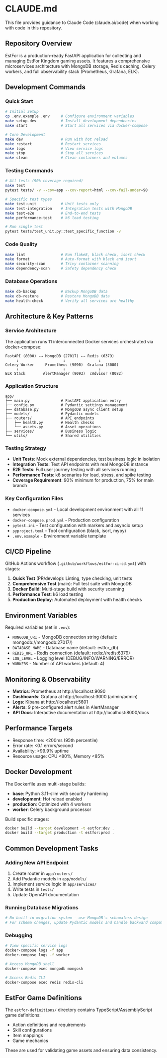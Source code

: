 # CLAUDE.md

This file provides guidance to Claude Code (claude.ai/code) when working with code in this repository.

## Repository Overview

EstFor is a production-ready FastAPI application for collecting and managing EstFor Kingdom gaming assets. It features a comprehensive microservices architecture with MongoDB storage, Redis caching, Celery workers, and full observability stack (Prometheus, Grafana, ELK).

## Development Commands

### Quick Start
```bash
# Initial Setup
cp .env.example .env     # Configure environment variables
make setup-dev           # Install development dependencies
make start               # Start all services via docker-compose

# Core Development
make dev                 # Run with hot reload
make restart             # Restart services
make logs                # View service logs
make stop                # Stop all services
make clean               # Clean containers and volumes
```

### Testing Commands
```bash
# All tests (90% coverage required)
make test
pytest tests/ -v --cov=app --cov-report=html --cov-fail-under=90

# Specific test types
make test-unit           # Unit tests only
make test-integration    # Integration tests with MongoDB
make test-e2e            # End-to-end tests
make performance-test    # k6 load testing

# Run single test
pytest tests/test_unit.py::test_specific_function -v
```

### Code Quality
```bash
make lint                # Run flake8, black check, isort check
make format              # Auto-format with black and isort
make security-scan       # Trivy container scanning
make dependency-scan     # Safety dependency check
```

### Database Operations
```bash
make db-backup           # Backup MongoDB data
make db-restore          # Restore MongoDB data
make health-check        # Verify all services are healthy
```

## Architecture & Key Patterns

### Service Architecture
The application runs 11 interconnected Docker services orchestrated via docker-compose:

```
FastAPI (8000) ←→ MongoDB (27017) ←→ Redis (6379)
     ↓                    ↓               ↓
Celery Worker     Prometheus (9090)  Grafana (3000)
     ↓                    ↓               ↓
ELK Stack        AlertManager (9093)  cAdvisor (8082)
```

### Application Structure
```
app/
├── main.py              # FastAPI application entry
├── config.py            # Pydantic settings management
├── database.py          # MongoDB async client setup
├── models/              # Pydantic models
├── routers/             # API endpoints
│   ├── health.py        # Health checks
│   └── assets.py        # Asset operations
├── services/            # Business logic
└── utils/               # Shared utilities
```

### Testing Strategy
- **Unit Tests**: Mock external dependencies, test business logic in isolation
- **Integration Tests**: Test API endpoints with real MongoDB instance
- **E2E Tests**: Full user journey testing with all services running
- **Performance Tests**: k6 scenarios for load, stress, and spike testing
- **Coverage Requirement**: 90% minimum for production, 75% for main branch

### Key Configuration Files
- `docker-compose.yml` - Local development environment with all 11 services
- `docker-compose.prod.yml` - Production configuration
- `pytest.ini` - Test configuration with markers and asyncio setup
- `pyproject.toml` - Tool configuration (black, isort, mypy)
- `.env.example` - Environment variable template

## CI/CD Pipeline

GitHub Actions workflow (`.github/workflows/estfor-ci-cd.yml`) with stages:
1. **Quick Test** (PR/develop): Linting, type checking, unit tests
2. **Comprehensive Test** (main): Full test suite with MongoDB
3. **Docker Build**: Multi-stage build with security scanning
4. **Performance Test**: k6 load testing
5. **Production Deploy**: Automated deployment with health checks

## Environment Variables

Required variables (set in `.env`):
- `MONGODB_URI` - MongoDB connection string (default: mongodb://mongodb:27017/)
- `DATABASE_NAME` - Database name (default: estfor_db)
- `REDIS_URL` - Redis connection (default: redis://redis:6379)
- `LOG_LEVEL` - Logging level (DEBUG/INFO/WARNING/ERROR)
- `WORKERS` - Number of API workers (default: 4)

## Monitoring & Observability

- **Metrics**: Prometheus at http://localhost:9090
- **Dashboards**: Grafana at http://localhost:3000 (admin/admin)
- **Logs**: Kibana at http://localhost:5601
- **Alerts**: 9 pre-configured alert rules in AlertManager
- **API Docs**: Interactive documentation at http://localhost:8000/docs

## Performance Targets

- Response time: <200ms (95th percentile)
- Error rate: <0.1 errors/second
- Availability: >99.9% uptime
- Resource usage: CPU <80%, Memory <85%

## Docker Development

The Dockerfile uses multi-stage builds:
- **base**: Python 3.11-slim with security hardening
- **development**: Hot reload enabled
- **production**: Optimized with 4 workers
- **worker**: Celery background processor

Build specific stages:
```bash
docker build --target development -t estfor:dev .
docker build --target production -t estfor:prod .
```

## Common Development Tasks

### Adding New API Endpoint
1. Create router in `app/routers/`
2. Add Pydantic models in `app/models/`
3. Implement service logic in `app/services/`
4. Write tests in `tests/`
5. Update OpenAPI documentation

### Running Database Migrations
```bash
# No built-in migration system - use MongoDB's schemaless design
# For schema changes, update Pydantic models and handle backward compatibility
```

### Debugging
```bash
# View specific service logs
docker-compose logs -f app
docker-compose logs -f worker

# Access MongoDB shell
docker-compose exec mongodb mongosh

# Access Redis CLI
docker-compose exec redis redis-cli
```

## EstFor Game Definitions

The `estfor-definitions/` directory contains TypeScript/AssemblyScript game definitions:
- Action definitions and requirements
- Skill configurations
- Item mappings
- Game mechanics

These are used for validating game assets and ensuring data consistency.